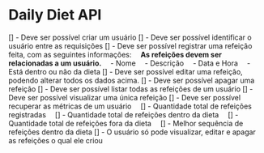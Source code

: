 # Daily Diet API

[] - Deve ser possível criar um usuário
[] - Deve ser possível identificar o usuário entre as requisições
[] - Deve ser possível registrar uma refeição feita, com as seguintes informações: 
&ensp;&ensp;**As refeições devem ser relacionadas a um usuário.**
&ensp;&ensp;- Nome
&ensp;&ensp;- Descrição
&ensp;&ensp;- Data e Hora
&ensp;&ensp;- Está dentro ou não da dieta
[] - Deve ser possível editar uma refeição, podendo alterar todos os dados acima.
[] - Deve ser possível apagar uma refeição
[] - Deve ser possível listar todas as refeições de um usuário
[] - Deve ser possível visualizar uma única refeição
[] - Deve ser possível recuperar as métricas de um usuário
&ensp;&ensp;[] - Quantidade total de refeições registradas
&ensp;&ensp;[] - Quantidade total de refeições dentro da dieta
&ensp;&ensp;[] - Quantidade total de refeições fora da dieta
&ensp;&ensp;[] - Melhor sequência de refeições dentro da dieta
[] - O usuário só pode visualizar, editar e apagar as refeições o qual ele criou